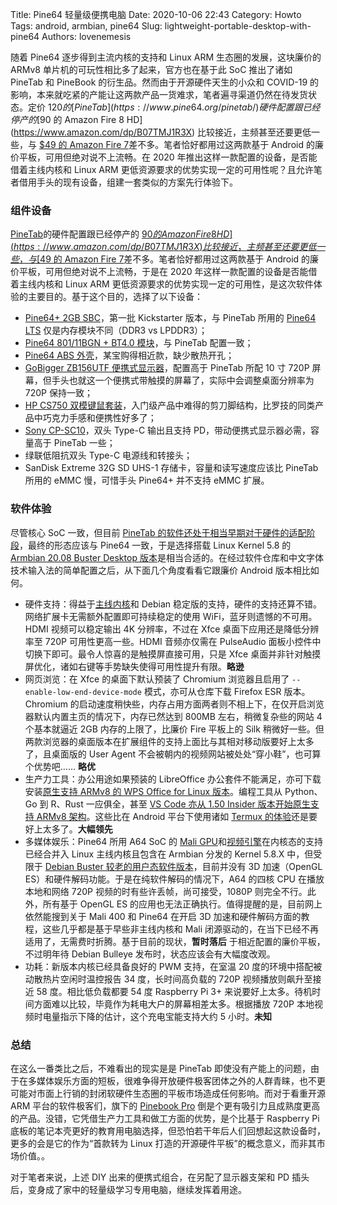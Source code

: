 Title: Pine64 轻量级便携电脑
Date: 2020-10-06 22:43
Category: Howto
Tags: android, armbian, pine64
Slug: lightweight-portable-desktop-with-pine64
Authors: lovenemesis

随着 Pine64 逐步得到主流内核的支持和 Linux ARM 生态圈的发展，这块廉价的 ARMv8 单片机的可玩性相比多了起来，官方也在基于此 SoC 推出了诸如 PineTab 和 PineBook 的衍生品。然而由于开源硬件天生的小众和 COVID-19 的影响，本来就吃紧的产能让这两款产品一货难求，笔者遍寻渠道仍然在待发货状态。定价 $120 的 [PineTab](https://www.pine64.org/pinetab/)硬件配置跟已经停产的 [$90 的 Amazon Fire 8 HD](https://www.amazon.com/dp/B07TMJ1R3X) 比较接近，主频甚至还要更低一些，与 [$49 的 Amazon Fire 7](https://www.amazon.com/dp/B07JQRDX52)差不多。笔者恰好都用过这两款基于 Android 的廉价平板，可用但绝对说不上流畅。在 2020 年推出这样一款配置的设备，是否能借着主线内核和 Linux ARM 更低资源要求的优势实现一定的可用性呢？且允许笔者借用手头的现有设备，组建一套类似的方案先行体验下。

<!-- PELICAN_END_SUMMARY -->

### 组件设备 ###

[PineTab](https://www.pine64.org/pinetab/)的硬件配置跟已经停产的 [$90 的 Amazon Fire 8 HD](https://www.amazon.com/dp/B07TMJ1R3X) 比较接近，主频甚至还要更低一些，与 [$49 的 Amazon Fire 7](https://www.amazon.com/dp/B07JQRDX52)差不多。笔者恰好都用过这两款基于 Android 的廉价平板，可用但绝对说不上流畅，于是在 2020 年这样一款配置的设备是否能借着主线内核和 Linux ARM 更低资源要求的优势实现一定的可用性，是这次软件体验的主要目的。基于这个目的，选择了以下设备：

* [Pine64+ 2GB SBC](https://store.pine64.org/product/pine-a64-board-2gb/)，第一批 Kickstarter 版本，与 PineTab 所用的 [Pine64 LTS](https://store.pine64.org/product/pine-a64-lts/) 仅是内存模块不同（DDR3 vs LPDDR3）；
* [Pine64 801/11BGN + BT4.0 模块](https://store.pine64.org/product/wifi-802-11bgn-bluetooth-4-0-module/)，与 PineTab 配置一致；
* [Pine64 ABS 外壳](https://store.pine64.org/product/pine64-abs-enclosure/)，某宝购得相近款，缺少散热开孔；
* [GoBigger ZB156UTF 便携式显示器](http://www.gobiggerclub.com/pd.jsp?id=20#_jcp=2)，配置高于 PineTab 所配 10 寸 720P 屏幕，但手头也就这一个便携式带触摸的屏幕了，实际中会调整桌面分辨率为 720P 保持一致；
* [HP CS750 双模键鼠套装](https://post.smzdm.com/p/a4wmk4lx/)，入门级产品中难得的剪刀脚结构，比罗技的同类产品中巧克力手感和便携性好多了；
* [Sony CP-SC10](https://www.sony.com.cn/products/rme/b2c/usb/cp-sc10.htm)，双头 Type-C 输出且支持 PD，带动便携式显示器必需，容量高于 PineTab 一些；
* 绿联低阻抗双头 Type-C 电源线和转接头；
* SanDisk Extreme 32G SD UHS-1 存储卡，容量和读写速度应该比 PineTab 所用的 eMMC 慢，可惜手头 Pine64+ 并不支持 eMMC 扩展。

### 软件体验 ###

尽管核心 SoC 一致，但目前 [PineTab 的软件还处于相当早期对于硬件的适配阶段](https://wiki.pine64.org/index.php?title=PineTab/Early-Adopter)，最终的形态应该与 Pine64 一致，于是选择搭载 Linux Kernel 5.8 的 [Armbian 20.08 Buster Desktop 版本](https://www.armbian.com/pine64/)是相当合适的。在经过软件仓库和中文字体技术输入法的简单配置之后，从下面几个角度看看它跟廉价 Android 版本相比如何。

* 硬件支持：得益于[主线内核](https://linux-sunxi.org/Linux_mainlining_effort)和 Debian 稳定版的支持，硬件的支持还算不错。网络扩展卡无需额外配置即可持续稳定的使用 WiFi，蓝牙则遗憾的不可用。HDMI 视频可以稳定输出 4K 分辨率，不过在 Xfce 桌面下应用还是降低分辨率至 720P 可用性更高一些。HDMI 音频亦仅需在 PulseAudio 面板小控件中切换下即可。最令人惊喜的是触摸屏直接可用，只是 Xfce 桌面并非针对触摸屏优化，诸如右键等手势缺失使得可用性提升有限。**略逊**
* 网页浏览：在 Xfce 的桌面下默认预装了 Chromium 浏览器且启用了 `--enable-low-end-device-mode` 模式，亦可从仓库下载 Firefox ESR 版本。Chromium 的启动速度稍快些，内存占用方面两者则不相上下，在仅开启浏览器默认内置主页的情况下，内存已然达到 800MB 左右，稍微复杂些的网站 4 个基本就逼近 2GB 内存的上限了，比廉价 Fire 平板上的 Silk 稍微好一些。但两款浏览器的桌面版本在扩展组件的支持上面比与其相对移动版要好上太多了，且桌面版的 User Agent 不会被朝内的视频网站被处处“穿小鞋”，也可算个优势吧…… **略优**
* 生产力工具：办公用途如果预装的 LibreOffice 办公套件不能满足，亦可下载安装[原生支持 ARMv8 的 WPS Office for Linux 版本](https://linux.wps.cn/)。编程工具从 Python、Go 到 R、Rust 一应俱全，甚至 [VS Code 亦从 1.50 Insider 版本开始原生支持 ARMv8 架构](https://code.visualstudio.com/insiders/)。这些比在 Android 平台下使用诸如 [Termux 的体验](https://linuxtoy.org/archives/howto-install-fedora25beta-on-termux-and-raspberrypi.html)还是要好上太多了。**大幅领先**
* 多媒体娱乐：Pine64 所用 A64 SoC 的 [Mali GPU](https://linux-sunxi.org/Mali)和[视频引擎](https://linux-sunxi.org/Video_Engine)在内核态的支持已经合并入 Linux 主线内核且包含在 Armbian 分发的 Kernel 5.8.X 中，但受限于 [Debian Buster 较老的用户态软件版本]((https://gitlab.freedesktop.org/lima/web/blob/master/README.md))，目前并没有 3D 加速（OpenGL ES）和硬件解码功能。于是在纯软件解码的情况下，A64 的四核 CPU 在播放本地和网络 720P 视频的时有些许丢帧，尚可接受，1080P 则完全不行。此外，所有基于 OpenGL ES 的应用也无法正确执行。值得提醒的是，目前网上依然能搜到关于 Mali 400 和 Pine64 在开启 3D 加速和硬件解码方面的教程，这些几乎都是基于早些非主线内核和 Mali 闭源驱动的，在当下已经不再适用了，无需费时折腾。基于目前的现状，**暂时落后** 于相近配置的廉价平板，不过明年待 Debian Bulleye 发布时，状态应该会有大幅度改观。
* 功耗：新版本内核已经具备良好的 PWM 支持，在室温 20 度的环境中搭配被动散热片空闲时温控报告 34 度，长时间高负载的 720P 视频播放则飙升至接近 58 度。相比低负载都要 54 度 Raspberry Pi 3+ 来说要好上太多。待机时间方面难以比较，毕竟作为耗电大户的屏幕相差太多。根据播放 720P 本地视频时电量指示下降的估计，这个充电宝能支持大约 5 小时。**未知**

### 总结 ###

在这么一番类比之后，不难看出的现实是是 PineTab 即使没有产能上的问题，由于在多媒体娱乐方面的短板，很难争得开放硬件极客团体之外的人群青睐，也不更可能对市面上行销的封闭软硬件生态圈的平板市场造成任何影响。而对于看重开源 ARM 平台的软件极客们，旗下的 [Pinebook Pro](https://www.pine64.org/pinebook-pro/) 倒是个更有吸引力且成熟度更高的产品。没错，它凭借生产力工具和做工方面的优势，是个比基于 Raspberry Pi 底板的笔记本壳更好的教育用电脑选择，但恐怕若干年后人们回想起这款设备时，更多的会是它的作为“首款转为 Linux 打造的开源硬件平板”的概念意义，而非其市场价值。。

对于笔者来说，上述 DIY 出来的便携式组合，在另配了显示器支架和 PD 插头后，变身成了家中的轻量级学习专用电脑，继续发挥着用途。
